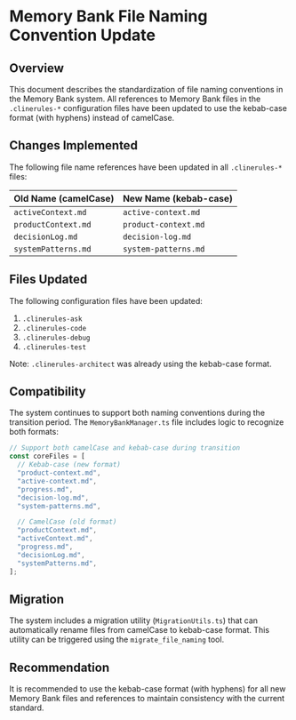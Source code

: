 # Memory Bank File Naming Convention Update

## Overview

This document describes the standardization of file naming conventions in the Memory Bank system. All references to Memory Bank files in the `.clinerules-*` configuration files have been updated to use the kebab-case format (with hyphens) instead of camelCase.

## Changes Implemented

The following file name references have been updated in all `.clinerules-*` files:

| Old Name (camelCase) | New Name (kebab-case) |
| -------------------- | --------------------- |
| `activeContext.md`   | `active-context.md`   |
| `productContext.md`  | `product-context.md`  |
| `decisionLog.md`     | `decision-log.md`     |
| `systemPatterns.md`  | `system-patterns.md`  |

## Files Updated

The following configuration files have been updated:

1. `.clinerules-ask`
2. `.clinerules-code`
3. `.clinerules-debug`
4. `.clinerules-test`

Note: `.clinerules-architect` was already using the kebab-case format.

## Compatibility

The system continues to support both naming conventions during the transition period. The `MemoryBankManager.ts` file includes logic to recognize both formats:

```typescript
// Support both camelCase and kebab-case during transition
const coreFiles = [
  // Kebab-case (new format)
  "product-context.md",
  "active-context.md",
  "progress.md",
  "decision-log.md",
  "system-patterns.md",

  // CamelCase (old format)
  "productContext.md",
  "activeContext.md",
  "progress.md",
  "decisionLog.md",
  "systemPatterns.md",
];
```

## Migration

The system includes a migration utility (`MigrationUtils.ts`) that can automatically rename files from camelCase to kebab-case format. This utility can be triggered using the `migrate_file_naming` tool.

## Recommendation

It is recommended to use the kebab-case format (with hyphens) for all new Memory Bank files and references to maintain consistency with the current standard.
